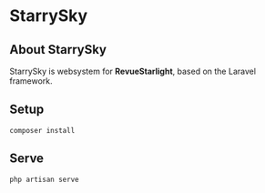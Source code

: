 # StarrySky

## About StarrySky

StarrySky is websystem for **RevueStarlight**, based on the Laravel framework.

## Setup

```
composer install
```

## Serve

```
php artisan serve
```
